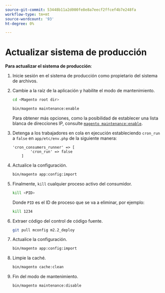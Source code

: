```yaml
---
source-git-commit: 53448b11a2d000fe8e8a7eecf2ffcef4b7e248fa
workflow-type: tm+mt
source-wordcount: '93'
ht-degree: 0%

---
```

# Actualizar sistema de producción

**Para actualizar el sistema de producción**:

1. Inicie sesión en el sistema de producción como propietario del sistema de archivos.
1. Cambie a la raíz de la aplicación y habilite el modo de mantenimiento.

   ```bash
   cd <Magento root dir>
   ```

   ```bash
   bin/magento maintenance:enable
   ```

   Para obtener más opciones, como la posibilidad de establecer una lista blanca de direcciones IP, consulte [`magento maintenance:enable`](https://devdocs.magento.com/guides/v2.4/install-gde/install/cli/install-cli-subcommands-maint.html).

1. Detenga a los trabajadores en cola en ejecución estableciendo `cron_run` a `false` en `app/etc/env.php` de la siguiente manera:

   ```php?start_inline=1
   'cron_consumers_runner' => [
           'cron_run' => false
       ]
   ```

1. Actualice la configuración.

   ```bash
   bin/magento app:config:import
   ```

1. Finalmente, `kill` cualquier proceso activo del consumidor.

   ```bash
   kill <PID>
   ```

   Donde `PID` es el ID de proceso que se va a eliminar, por ejemplo:

   ```bash
   kill 1234
   ```

1. Extraer código del control de código fuente.

   ```bash
   git pull mconfig m2.2_deploy
   ```

1. Actualice la configuración.

   ```bash
   bin/magento app:config:import
   ```

1. Limpie la caché.

   ```bash
   bin/magento cache:clean
   ```

1. Fin del modo de mantenimiento.

   ```bash
   bin/magento maintenance:disable
   ```
